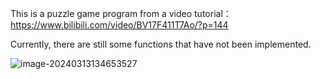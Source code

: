 This is a puzzle game program from a video tutorial：https://www.bilibili.com/video/BV17F411T7Ao/?p=144

Currently, there are still some functions that have not been implemented.

![image-20240313134653527](C:\Users\wangjialiang\AppData\Roaming\Typora\typora-user-images\image-20240313134653527.png)